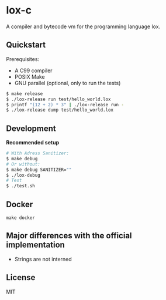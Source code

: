 # lox-c


A compiler and bytecode vm for the programming language lox.


## Quickstart

Prerequisites:
- A C99 compiler
- POSIX Make
- GNU parallel (optional, only to run the tests)

```sh
$ make release
$ ./lox-release run test/hello_world.lox
$ printf "(12 + 2) * 3" | ./lox-release run -
$ ./lox-release dump test/hello_world.lox
```


## Development

**Recommended setup**


```sh
# With Adress Sanitizer:
$ make debug
# Or without:
$ make debug SANITIZER=""
$ ./lox-debug
# Test
$ ./test.sh
```

## Docker

`make docker`

## Major differences with the official implementation

- Strings are not interned

## License

MIT
